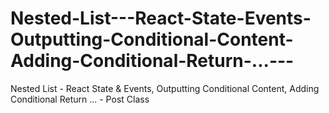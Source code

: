 # Nested-List---React-State-Events-Outputting-Conditional-Content-Adding-Conditional-Return-...---
Nested List - React State &amp; Events, Outputting Conditional Content, Adding Conditional Return ... - Post Class
